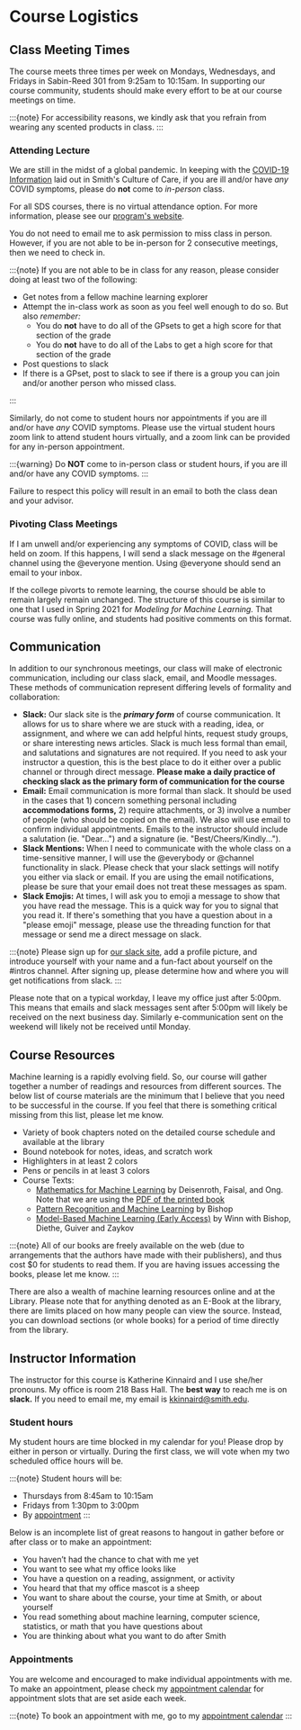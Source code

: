 # Course Logistics

## Class Meeting Times

The course meets three times per week on Mondays, Wednesdays, and Fridays in Sabin-Reed 301 from 9:25am to 10:15am. In supporting our course community, students should make every effort to be at our course meetings on time.

:::{note}
For accessibility reasons, we kindly ask that you refrain from wearing any scented products in class. 
:::


### Attending Lecture

We are still in the midst of a global pandemic. In keeping with the 
[COVID-19 Information](https://www.smith.edu/covid-19) laid out in 
Smith's Culture of Care, if you are ill and/or have _any_ COVID symptoms, 
please do **not** come to _in-person_ class. 

For all SDS courses, there is no virtual attendance option. For more information, please see our [program's website](https://www.smith.edu/academics/statistics). 

You do not need to email me to ask permission to miss class in person. However, if you are not able to be in-person for 2 consecutive meetings, then we need to check in. 

:::{note}
If you are not able to be in class for any reason, please consider doing at least two of the following: 

 - Get notes from a fellow machine learning explorer
 - Attempt the in-class work as soon as you feel well enough to do so. But also _remember:_ 
   - You do **not** have to do all of the GPsets to get a high score for that section of the grade 
   - You do **not** have to do all of the Labs to get a high score for that section of the grade 
 - Post questions to slack
 - If there is a GPset, post to slack to see if there is a group you can join and/or another person who missed class. 

:::

Similarly, do not come to student hours nor appointments if you are ill and/or have _any_ COVID symptoms. Please use the virtual student hours zoom link to attend student hours virtually, and a zoom link can be provided for any in-person appointment. 

:::{warning}
Do **NOT** come to in-person class or student hours, if you are ill and/or have any COVID symptoms. 
:::

Failure to respect this policy will result in an email to both the class dean and your advisor. 

### Pivoting Class Meetings

If I am unwell and/or experiencing any symptoms of COVID, class will be held on zoom. If this happens, I will send a slack message on the #general channel using the @everyone mention. Using @everyone should send an email to your inbox. 

If the college pivorts to remote learning, the course should be able to remain largely remain unchanged. The structure of this course is similar to one that I used in Spring 2021 for _Modeling for Machine Learning._ That course was fully online, and students had positive comments on this format. 

## Communication

In addition to our synchronous meetings, our class will make of electronic communication, including our class slack, email, and Moodle messages. These methods of communication represent differing levels of formality and collaboration:

- **Slack:** Our slack site is the **_primary form_** of course communication. It allows for us to share where we are stuck with a reading, idea, or assignment, and where we can add helpful hints, request study groups, or share interesting news articles. Slack is much less formal than email, and salutations and signatures are not required. If you need to ask your instructor a question, this is the best place to do it either over a public channel or through direct message. **Please make a daily practice of checking slack as the __primary__ form of communication for the course**
- **Email:** Email communication is more formal than slack. It should be used in the cases that 1) concern something personal including **accommodations forms,** 2) require attachments, or 3) involve a number of people (who should be copied on the email). We also will use email to confirm individual appointments. Emails to the instructor should include a salutation (ie. "Dear...") and a signature (ie. "Best/Cheers/Kindly..."). 
- **Slack Mentions:** When I need to communicate with the whole class on a time-sensitive manner, I will use the @everybody or @channel functionality in slack. Please check that your slack settings will notify you either via slack or email. If you are using the email notifications, please be sure that your email does not treat these messages as spam.
- **Slack Emojis:** At times, I will ask you to emoji a message to show that you have read the message. This is a quick way for you to signal that you read it. If there's something that you have a question about in a "please emoji" message, please use the threading function for that message or send me a direct message on slack. 

:::{note}
Please sign up for [our slack site](http://sds-293-01-202301.slack.com/), add a profile picture, and introduce yourself with your name and a fun-fact about yourself on the #intros channel. After signing up, please determine how and where you will get notifications from slack. 
:::

Please note that on a typical workday, I leave my office just after 5:00pm. This means that emails and slack messages sent after 5:00pm will likely be received on the next business day. Similarly e-communication sent on the weekend will likely not be received until Monday. 


## Course Resources 

Machine learning is a rapidly evolving field. So, our course will gather together a number of readings and resources from different sources. The below list of course materials are the minimum that I believe that you need to be successful in the course. If you feel that there is something critical missing from this list, please let me know.  

 - Variety of book chapters noted on the detailed course schedule and available at the library   
 - Bound notebook for notes, ideas, and scratch work    
 - Highlighters in at least 2 colors   
 - Pens or pencils in at least 3 colors   
 - Course Texts:     
     - [Mathematics for Machine Learning](https://mml-book.github.io/) by Deisenroth, Faisal, and Ong. Note that we are using the [PDF of the printed book](https://mml-book.github.io/book/mml-book.pdf)    
     - [Pattern Recognition and Machine Learning](https://www.microsoft.com/en-us/research/people/cmbishop/downloads/) by Bishop
     - [Model-Based Machine Learning (Early Access)](https://mbmlbook.com/index.html) by Winn with Bishop, Diethe, Guiver and Zaykov
 

:::{note}
All of our books are freely available on the web (due to arrangements that the authors have made with their publishers), and thus cost $0 for students to read them. If you are having issues accessing the books, please let me know. 
:::

There are also a wealth of machine learning resources online and at the Library. Please note that for anything denoted as an E-Book at the library, there are limits placed on how many people can view the source. Instead, you can download sections (or whole books) for a period of time directly from the library. 


## Instructor Information

The instructor for this course is Katherine Kinnaird and I use she/her pronouns. My office is room 218 Bass Hall. The **best way** to reach me is on **slack.** If you need to email me, my email is kkinnaird@smith.edu.  

### Student hours

My student hours are time blocked in my calendar for you! Please drop by either in person or virtually. During the first class, we will vote when my two scheduled office hours will be. 

:::{note}
Student hours will be: 

 - Thursdays from 8:45am to 10:15am 
 - Fridays from 1:30pm to 3:00pm
 - By [appointment](https://bit.ly/Kinnaird-Appts)
:::

Below is an incomplete list of great reasons to hangout in gather before or after class or to make an appointment:    
 - You haven’t had the chance to chat with me yet   
 - You want to see what my office looks like 
 - You have a question on a reading, assignment, or activity   
 - You heard that that my office mascot is a sheep   
 - You want to share about the course, your time at Smith, or about yourself   
 - You read something about machine learning, computer science, statistics, or math that you have questions about   
 - You are thinking about what you want to do after Smith

### Appointments

You are welcome and encouraged to make individual appointments with me. To make an appointment, please check my [appointment calendar](https://bit.ly/Kinnaird-Appts) for appointment slots that are set aside each week. 

:::{note}
To book an appointment with me, go to my [appointment calendar](https://bit.ly/Kinnaird-Appts)
:::

